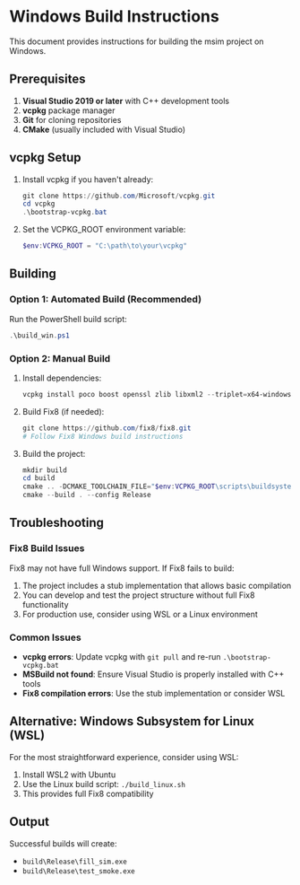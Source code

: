 # Windows Build Instructions

This document provides instructions for building the msim project on Windows.

## Prerequisites

1. **Visual Studio 2019 or later** with C++ development tools
2. **vcpkg** package manager
3. **Git** for cloning repositories
4. **CMake** (usually included with Visual Studio)

## vcpkg Setup

1. Install vcpkg if you haven't already:
   ```powershell
   git clone https://github.com/Microsoft/vcpkg.git
   cd vcpkg
   .\bootstrap-vcpkg.bat
   ```

2. Set the VCPKG_ROOT environment variable:
   ```powershell
   $env:VCPKG_ROOT = "C:\path\to\your\vcpkg"
   ```

## Building

### Option 1: Automated Build (Recommended)

Run the PowerShell build script:
```powershell
.\build_win.ps1
```

### Option 2: Manual Build

1. Install dependencies:
   ```powershell
   vcpkg install poco boost openssl zlib libxml2 --triplet=x64-windows
   ```

2. Build Fix8 (if needed):
   ```powershell
   git clone https://github.com/fix8/fix8.git
   # Follow Fix8 Windows build instructions
   ```

3. Build the project:
   ```powershell
   mkdir build
   cd build
   cmake .. -DCMAKE_TOOLCHAIN_FILE="$env:VCPKG_ROOT\scripts\buildsystems\vcpkg.cmake" -A x64
   cmake --build . --config Release
   ```

## Troubleshooting

### Fix8 Build Issues

Fix8 may not have full Windows support. If Fix8 fails to build:

1. The project includes a stub implementation that allows basic compilation
2. You can develop and test the project structure without full Fix8 functionality
3. For production use, consider using WSL or a Linux environment

### Common Issues

- **vcpkg errors**: Update vcpkg with `git pull` and re-run `.\bootstrap-vcpkg.bat`
- **MSBuild not found**: Ensure Visual Studio is properly installed with C++ tools
- **Fix8 compilation errors**: Use the stub implementation or consider WSL

## Alternative: Windows Subsystem for Linux (WSL)

For the most straightforward experience, consider using WSL:

1. Install WSL2 with Ubuntu
2. Use the Linux build script: `./build_linux.sh`
3. This provides full Fix8 compatibility

## Output

Successful builds will create:
- `build\Release\fill_sim.exe`
- `build\Release\test_smoke.exe`
